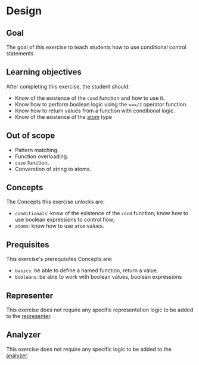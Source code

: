 # Design

## Goal

The goal of this exercise to teach students how to use conditional control statements

## Learning objectives

After completing this exercise, the student should:

- Know of the existence of the `cond` function and how to use it.
- Know how to perform boolean logic using the `===/2` operator function.
- Know how to return values from a function with conditional logic.
- Know of the existence of the [atom][atom] type

## Out of scope

- Pattern matching.
- Function overloading.
- `case` function.
- Converstion of string to atoms.

## Concepts

The Concepts this exercise unlocks are:

- `conditionals`: know of the existence of the `cond` function; know how to use boolean expressions to control flow;
- `atoms`: know how to use `atom` values.

## Prequisites

This exercise's prerequisites Concepts are:

- `basics`: be able to define a named function, return a value.
- `booleans`: be able to work with boolean values, boolean expressions

## Representer

This exercise does not require any specific representation logic to be added to the [representer][representer].

## Analyzer

This exercise does not require any specific logic to be added to the [analyzer][analyzer].

[analyzer]: https://github.com/exercism/elixir-analyzer
[representer]: https://github.com/exercism/elixir-representer
[atom]: https://elixir-lang.org/getting-started/basic-types.html#atoms
